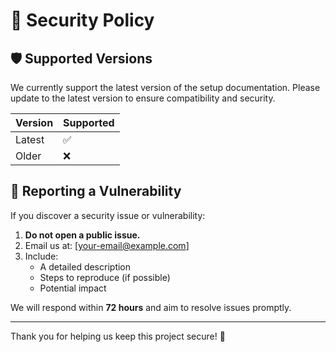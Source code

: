 # 🔐 Security Policy

## 🛡️ Supported Versions

We currently support the latest version of the setup documentation. Please update to the latest version to ensure compatibility and security.

| Version | Supported |
|---------|-----------|
| Latest  | ✅         |
| Older   | ❌         |

## 🐛 Reporting a Vulnerability

If you discover a security issue or vulnerability:

1. **Do not open a public issue.**
2. Email us at: [your-email@example.com]
3. Include:
   - A detailed description
   - Steps to reproduce (if possible)
   - Potential impact

We will respond within **72 hours** and aim to resolve issues promptly.

---

Thank you for helping us keep this project secure! 🙏

